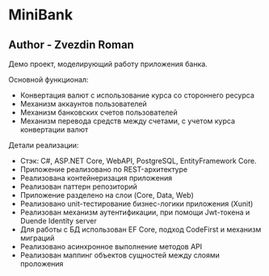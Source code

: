 # MiniBank
## Author - Zvezdin Roman

Демо проект, моделирующий работу приложения банка. 

Основной функционал:
- Конвертация валют с использование курса со стороннего ресурса
- Механизм аккаунтов пользователей
- Механизм банковских счетов пользователей
- Механизм перевода средств между счетами, с учетом курса конвертации валют

Детали реализации:
- Стэк: C#, ASP.NET Core, WebAPI, PostgreSQL, EntityFramework Core.
- Приложение реализовано по REST-архитектуре
- Реализована контейнеризация приложения
- Реализован паттерн репозиторий
- Приложение разделено на слои (Core, Data, Web)
- Реализовано unit-тестирование бизнес-логики приложения (Xunit)
- Реализован механизм аутентификации, при помощи Jwt-токена и Duende Identity server
- Для работы с БД использован EF Core, подход CodeFirst и механизм миграций
- Реализовано асинхронное выполнение методов API
- Реализован маппинг объектов сущностей между слоями проложения
